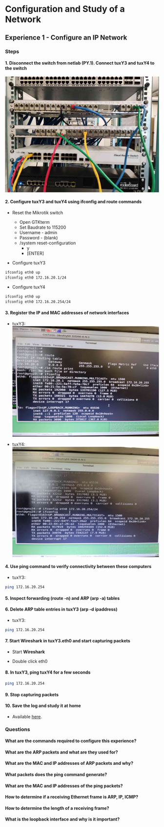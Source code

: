 # Configuration and Study of a Network

## Experience 1 - Configure an IP Network

### Steps
#### 1. Disconnect the switch from netlab (PY.1). Connect tuxY3 and tuxY4 to the switch

![image](imgs/i1.png)

#### 2. Configure tuxY3 and tuxY4 using ifconfig and route commands

- Reset the Mikrotik switch
    - Open GTKterm
    - Set Baudrate to 115200
    - Username - admin
    - Password - (blank)
    - /system reset-configuration
        - y
        - [ENTER]

- Configure tuxY3
``` bash
ifconfig eth0 up
ifconfig eth0 172.16.20.1/24
```

- Configure tuxY4
``` bash
ifconfig eth0 up
ifconfig eth0 172.16.20.254/24
```

#### 3. Register the IP and MAC addresses of network interfaces

- tuxY3:
![image](imgs/i2.png)

- tuxY4:
![image](imgs/i3.png)

#### 4. Use ping command to verify connectivity between these computers

- tuxY3:
``` bash
ping 172.16.20.254
```

#### 5. Inspect forwarding (route -n) and ARP (arp -a) tables
#### 6. Delete ARP table entries in tuxY3 (arp -d ipaddress)

- tuxY3:
``` bash
ping 172.16.20.254
```

#### 7. Start Wireshark in tuxY3.eth0 and start capturing packets

- Start **Wireshark**

- Double click eth0

#### 8. In tuxY3, ping tuxY4 for a few seconds

``` bash
ping 172.16.20.254
```

#### 9. Stop capturing packets

#### 10. Save the log and study it at home

- Available [here](log1.pcapng).

### Questions

#### What are the commands required to configure this experience?


#### What are the ARP packets and what are they used for?
#### What are the MAC and IP addresses of ARP packets and why?
#### What packets does the ping command generate?
#### What are the MAC and IP addresses of the ping packets?
#### How to determine if a receiving Ethernet frame is ARP, IP, ICMP?
#### How to determine the length of a receiving frame?
#### What is the loopback interface and why is it important?